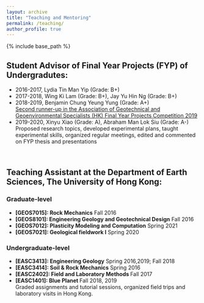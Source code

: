 ```yaml
---
layout: archive
title: "Teaching and Mentoring"
permalink: /teaching/
author_profile: true
---
```


{% include base_path %}

## Student Advisor of Final Year Projects (FYP) of Undergradutes:
* 2016-2017, Lydia Tin Man Yip (Grade: B+) 
* 2017-2018, Wing Ki Lam (Grade: B+), Jay Yu Hin Ng (Grade: B+)
* 2018-2019, Benjamin Chung Yeung Yung (Grade: A+)  
  [Second runner-up in the Association of Geotechnical and Geoenvironmental Specialists (HK) Final Year Projects Competition 2019](https://www.earthsciences.hku.hk/news_and_events/news/72/?back=8fa435f675f288b6086d5b29f2647e42)
* 2019-2020, Xinyu Xiao (Grade: A), Abraham Man Lok Siu (Grade: A-)  
Proposed research topics, developed experimental plans, taught experimental skills, organized regular meetings, edited and commented on FYP thesis and presentations 
<br>

## Teaching Assistant at the Department of Earth Sciences, The University of Hong Kong:
  ### Graduate-level
  * <b>[GEOS7015]: Rock Mechanics</b> Fall 2016
  * <b>[GEOS8101]: Engineering Geology and Geotechnical Design</b> Fall 2016
  * <b>[GEOS7012]: Plasticity Modeling and Computation</b> Spring 2021
  * <b>[GEOS7021]: Geological fieldwork I</b> Spring 2020

  ### Undergraduate-level
  * <b>[EASC3413]: Engineering Geology</b> Spring 2016,2019; Fall 2018
  * <b>[EASC3414]: Soil & Rock Mechanics</b> Spring 2016
  * <b>[EASC2402]: Field and Laboratory Methods </b> Fall 2017
  * <b>[EASC1401]: Blue Planet </b> Fall 2018, 2019  
    Graded assignments and tutorial sessions, organized field trips and laboratory visits in Hong Kong.